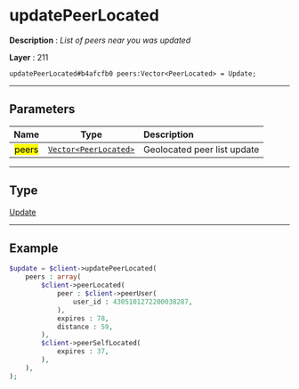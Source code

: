 # updatePeerLocated

**Description** : *List of peers near you was updated*

**Layer** : 211

```tl
updatePeerLocated#b4afcfb0 peers:Vector<PeerLocated> = Update;
```

---

## Parameters

| Name | Type | Description |
| :---: | :---: | :--- |
| <mark>peers</mark> | [`Vector<PeerLocated>`](type/PeerLocated) | Geolocated peer list update |

---

## Type

[Update](type/Update)

---

## Example

```php
$update = $client->updatePeerLocated(
	peers : array(
		$client->peerLocated(
			peer : $client->peerUser(
				user_id : 4305101272200038287,
			),
			expires : 78,
			distance : 59,
		),
		$client->peerSelfLocated(
			expires : 37,
		),
	),
);
```